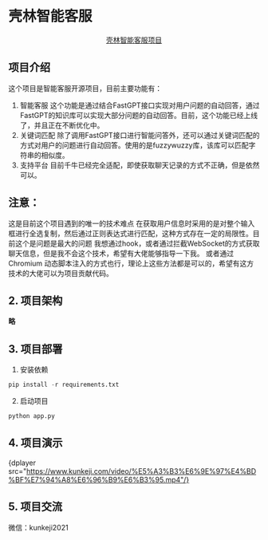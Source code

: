 # 壳林智能客服

<p align="center">
<a href="https://kunkeji.com" target="_blank">壳林智能客服项目</a>
</p>

## 项目介绍

这个项目是智能客服开源项目，目前主要功能有：
1. 智能客服
    这个功能是通过结合FastGPT接口实现对用户问题的自动回答，通过FastGPT的知识库可以实现大部分问题的自动回答。目前，这个功能已经上线了，并且正在不断优化中。
2. 关键词匹配
       除了调用FastGPT接口进行智能问答外，还可以通过关键词匹配的方式对用户的问题进行自动回答。使用的是fuzzywuzzy库，该库可以匹配字符串的相似度。
3. 支持平台
    目前千牛已经完全适配，即使获取聊天记录的方式不正确，但是依然可以。

## 注意：
这是目前这个项目遇到的唯一的技术难点
在获取用户信息时采用的是对整个输入框进行全选复制，然后通过正则表达式进行匹配，这种方式存在一定的局限性。目前这个是问题是最大的问题
我想通过hook，或者通过拦截WebSocket的方式获取聊天信息，但是我不会这个技术，希望有大佬能够指导一下我。
或者通过 Chromium 动态脚本注入的方式也行，理论上这些方法都是可以的，希望有这方技术的大佬可以为项目贡献代码。

## 2. 项目架构
**略**
## 3. 项目部署
1. 安装依赖
```python
pip install -r requirements.txt 
```
2. 启动项目
```python
python app.py
```
## 4. 项目演示
{dplayer src="https://www.kunkeji.com/video/%E5%A3%B3%E6%9E%97%E4%BD%BF%E7%94%A8%E6%96%B9%E6%B3%95.mp4"/}
## 5. 项目交流
微信：kunkeji2021